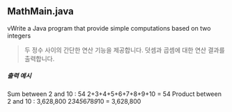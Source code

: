 ## MathMain.java
vWrite a Java program that provide simple computations based on two integers

>두 정수 사이의 간단한 연산 기능을 제공합니다. 덧셈과 곱셈에 대한 연산 결과를 출력합니다.

##### 출력 예시
Sum between 2 and 10 : 54
2+3+4+5+6+7+8+9+10 = 54
Product between 2 and 10 : 3,628,800
2*3*4*5*6*7*8*9*10 = 3,628,800